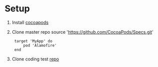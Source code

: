 # Setup

1. Install [cocoapods](https://cocoapods.org/)
2. Clone master repo
        source 'https://github.com/CocoaPods/Specs.git'

        target 'MyApp' do
            pod 'Alamofire'
        end
3. Clone coding test [repo]()
